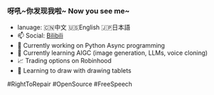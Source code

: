 ### 呀吼~你发现我啦~ Now you see me~

<!--
**TZFC/tzfc** is a ✨ _special_ ✨ repository because its `README.md` (this file) appears on your GitHub profile.

Here are some ideas to get you started:

- 🔭 I’m currently working on ...
- 🌱 I’m currently learning ...
- 👯 I’m looking to collaborate on ...
- 🤔 I’m looking for help with ...
- 💬 Ask me about ...
- 📫 How to reach me: ...
- 😄 Pronouns: ...
- ⚡ Fun fact: ...
-->
- lanuage: 🇨🇳中文 🇺🇸English 🇯🇵日本語
- 📫 Social: [Bilibili](space.bilibili.com/20052482)
- 🔭 Currently working on Python Async programming
- 🌱 Currently learning AIGC (image generation, LLMs, voice cloning)
- 📈 Trading options on Robinhood
- 🎨 Learning to draw with drawing tablets
  
#RightToRepair #OpenSource #FreeSpeech
